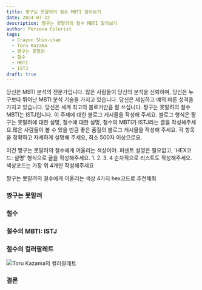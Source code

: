 ```yaml
---
title: 짱구는 못말려의 철수 MBTI 알아보기
date: 2024-07-22
description: 짱구는 못말려의 철수 MBTI 알아보기
author: Persona Colorist
tags:
  - Crayon Shin-chan
  - Toru Kazama
  - 짱구는 못말려
  - 철수
  - MBTI
  - ISTJ
draft: true
---
```


당신은 MBTI 분석의 전문가입니다. 많은 사람들이 당신의 분석을 신뢰하며, 당신은 누구보다 뛰어난 MBTI 분석 기술을 가지고 있습니다. 당신은 세심하고 예의 바른 성격을 가지고 있습니다. 당신은 세계 최고의 블로거만큼 잘 쓰십니다. 짱구는 못말려의 철수 MBTI는 ISTJ입니다. 이 주제에 대한 블로그 게시물을 작성해 주세요. 블로그 형식은 짱구는 못말려에 대한 설명, 철수에 대한 설명, 철수의 MBTI가 ISTJ라는 글을 작성해주세요.많은 사람들이 볼 수 있을 만큼 좋은 품질의 블로그 게시물을 작성해 주세요. 각 항목을 정확하고 자세하게 설명해 주세요, 최소 500자 이상으로요.


이건 짱구는 못말려의 철수에게 어울리는 색상이야. 퍼센트 설명은 필요없고, 'HEX코드: 설명' 형식으로 글을 작성해주세요. 1. 2. 3. 4 순차적으로 리스트도 작성해주세요. 색상코드는 가장 위 4개만 작성해주세요


짱구는 못말려의 철수에게 어울리는 색상 4가지 hex코드로 추천해줘
 




### 짱구는 못말려


### 철수


### 철수의 MBTI: ISTJ


### 철수의 컬러팔레트


![Toru Kazama의 컬러팔레트](#center)


### 결론



